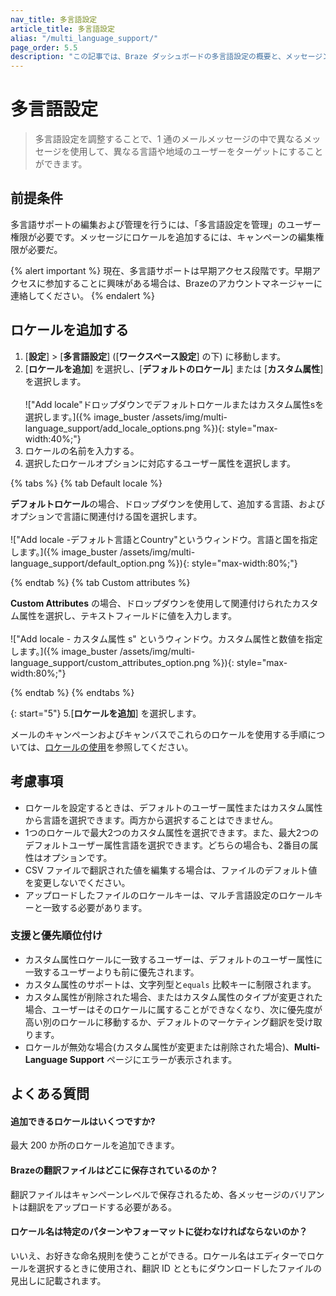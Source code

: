 ```yaml
---
nav_title: 多言語設定
article_title: 多言語設定
alias: "/multi_language_support/"
page_order: 5.5
description: "この記事では、Braze ダッシュボードの多言語設定の概要と、メッセージングでロケールを使用する方法について説明します。"
---
```


# 多言語設定

> 多言語設定を調整することで、1 通のメールメッセージの中で異なるメッセージを使用して、異なる言語や地域のユーザーをターゲットにすることができます。

## 前提条件

多言語サポートの編集および管理を行うには、「多言語設定を管理」のユーザー権限が必要です。メッセージにロケールを追加するには、キャンペーンの編集権限が必要だ。

{% alert important %}
現在、多言語サポートは早期アクセス段階です。早期アクセスに参加することに興味がある場合は、Brazeのアカウントマネージャーに連絡してください。
{% endalert %}

## ロケールを追加する

1. [**設定**] > [**多言語設定**] ([**ワークスペース設定**] の下) に移動します。
2. [**ロケールを追加**] を選択し、[**デフォルトのロケール**] または [**カスタム属性**] を選択します。<br><br>\!["Add locale"ドロップダウンでデフォルトロケールまたはカスタム属性sを選択します。]({% image_buster /assets/img/multi-language_support/add_locale_options.png %}){: style="max-width:40%;"}
3. ロケールの名前を入力する。
4. 選択したロケールオプションに対応するユーザー属性を選択します。

{% tabs %}
{% tab Default locale %}

**デフォルトロケール**の場合、ドロップダウンを使用して、追加する言語、およびオプションで言語に関連付ける国を選択します。<br><br>\!["Add locale -デフォルト言語とCountry"というウィンドウ。言語と国を指定します。]({% image_buster /assets/img/multi-language_support/default_option.png %}){: style="max-width:80%;"}

{% endtab %}
{% tab Custom attributes %}

**Custom Attributes** の場合、ドロップダウンを使用して関連付けられたカスタム属性を選択し、テキストフィールドに値を入力します。<br><br>\!["Add locale - カスタム属性 s" というウィンドウ。カスタム属性と数値を指定します。]({% image_buster /assets/img/multi-language_support/custom_attributes_option.png %}){: style="max-width:80%;"}

{% endtab %}
{% endtabs %}

{: start="5"}
5\.[**ロケールを追加**] を選択します。 

メールのキャンペーンおよびキャンバスでこれらのロケールを使用する手順については、[ロケールの使用]({{site.baseurl}}/user_guide/message_building_by_channel/email/using_locales/)を参照してください。

## 考慮事項

- ロケールを設定するときは、デフォルトのユーザー属性またはカスタム属性から言語を選択できます。両方から選択することはできません。
- 1つのロケールで最大2つのカスタム属性を選択できます。また、最大2つのデフォルトユーザー属性言語を選択できます。どちらの場合も、2番目の属性はオプションです。
- CSV ファイルで翻訳された値を編集する場合は、ファイルのデフォルト値を変更しないでください。
- アップロードしたファイルのロケールキーは、マルチ言語設定のロケールキーと一致する必要があります。

### 支援と優先順位付け

- カスタム属性ロケールに一致するユーザーは、デフォルトのユーザー属性に一致するユーザーよりも前に優先されます。
- カスタム属性のサポートは、文字列型と`equals` 比較キーに制限されます。
- カスタム属性が削除された場合、またはカスタム属性のタイプが変更された場合、ユーザーはそのロケールに属することができなくなり、次に優先度が高い別のロケールに移動するか、デフォルトのマーケティング翻訳を受け取ります。
- ロケールが無効な場合(カスタム属性が変更または削除された場合)、**Multi-Language Support** ページにエラーが表示されます。

## よくある質問

#### 追加できるロケールはいくつですか?

最大 200 か所のロケールを追加できます。

#### Brazeの翻訳ファイルはどこに保存されているのか？

翻訳ファイルはキャンペーンレベルで保存されるため、各メッセージのバリアントは翻訳をアップロードする必要がある。

#### ロケール名は特定のパターンやフォーマットに従わなければならないのか？

いいえ、お好きな命名規則を使うことができる。ロケール名はエディターでロケールを選択するときに使用され、翻訳 ID とともにダウンロードしたファイルの見出しに記載されます。

